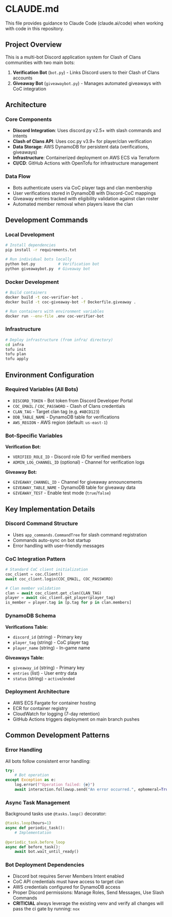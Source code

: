# CLAUDE.md

This file provides guidance to Claude Code (claude.ai/code) when working with code in this repository.

## Project Overview

This is a multi-bot Discord application system for Clash of Clans communities with two main bots:

1. **Verification Bot** (`bot.py`) - Links Discord users to their Clash of Clans accounts
2. **Giveaway Bot** (`giveawaybot.py`) - Manages automated giveaways with CoC integration

## Architecture

### Core Components
- **Discord Integration**: Uses discord.py v2.5+ with slash commands and intents
- **Clash of Clans API**: Uses coc.py v3.9+ for player/clan verification
- **Data Storage**: AWS DynamoDB for persistent data (verifications, giveaways)
- **Infrastructure**: Containerized deployment on AWS ECS via Terraform
- **CI/CD**: GitHub Actions with OpenTofu for infrastructure management

### Data Flow
- Bots authenticate users via CoC player tags and clan membership
- User verifications stored in DynamoDB with Discord-CoC mappings
- Giveaway entries tracked with eligibility validation against clan roster
- Automated member removal when players leave the clan

## Development Commands

### Local Development
```bash
# Install dependencies
pip install -r requirements.txt

# Run individual bots locally
python bot.py          # Verification bot
python giveawaybot.py  # Giveaway bot
```

### Docker Development
```bash
# Build containers
docker build -t coc-verifier-bot .
docker build -t coc-giveaway-bot -f Dockerfile.giveaway .

# Run containers with environment variables
docker run --env-file .env coc-verifier-bot
```

### Infrastructure
```bash
# Deploy infrastructure (from infra/ directory)
cd infra
tofu init
tofu plan
tofu apply
```

## Environment Configuration

### Required Variables (All Bots)
- `DISCORD_TOKEN` - Bot token from Discord Developer Portal
- `COC_EMAIL` / `COC_PASSWORD` - Clash of Clans credentials
- `CLAN_TAG` - Target clan tag (e.g. `#ABCD123`)
- `DDB_TABLE_NAME` - DynamoDB table for verifications
- `AWS_REGION` - AWS region (default: `us-east-1`)

### Bot-Specific Variables
**Verification Bot:**
- `VERIFIED_ROLE_ID` - Discord role ID for verified members
- `ADMIN_LOG_CHANNEL_ID` (optional) - Channel for verification logs

**Giveaway Bot:**
- `GIVEAWAY_CHANNEL_ID` - Channel for giveaway announcements
- `GIVEAWAY_TABLE_NAME` - DynamoDB table for giveaway data
- `GIVEAWAY_TEST` - Enable test mode (`true`/`false`)


## Key Implementation Details

### Discord Command Structure
- Uses `app_commands.CommandTree` for slash command registration
- Commands auto-sync on bot startup
- Error handling with user-friendly messages

### CoC Integration Pattern
```python
# Standard CoC client initialization
coc_client = coc.Client()
await coc_client.login(COC_EMAIL, COC_PASSWORD)

# Clan member validation
clan = await coc_client.get_clan(CLAN_TAG)
player = await coc_client.get_player(player_tag)
is_member = player.tag in [p.tag for p in clan.members]
```

### DynamoDB Schema
**Verifications Table:**
- `discord_id` (string) - Primary key
- `player_tag` (string) - CoC player tag
- `player_name` (string) - In-game name

**Giveaways Table:**
- `giveaway_id` (string) - Primary key
- `entries` (list) - User entry data
- `status` (string) - `active`/`ended`

### Deployment Architecture
- AWS ECS Fargate for container hosting
- ECR for container registry
- CloudWatch for logging (7-day retention)
- GitHub Actions triggers deployment on main branch pushes

## Common Development Patterns

### Error Handling
All bots follow consistent error handling:
```python
try:
    # Bot operation
except Exception as e:
    log.error(f"Operation failed: {e}")
    await interaction.followup.send("An error occurred.", ephemeral=True)
```

### Async Task Management
Background tasks use `@tasks.loop()` decorator:
```python
@tasks.loop(hours=1)
async def periodic_task():
    # Implementation
    
@periodic_task.before_loop
async def before_task():
    await bot.wait_until_ready()
```

### Bot Deployment Dependencies
- Discord bot requires Server Members Intent enabled
- CoC API credentials must have access to target clan
- AWS credentials configured for DynamoDB access
- Proper Discord permissions: Manage Roles, Send Messages, Use Slash Commands
- **CRITICIAL** always leverage the existing venv and verify all changes will pass the ci gate by running: `nox`